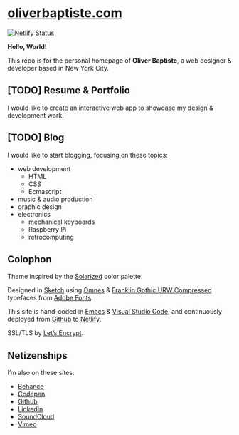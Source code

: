 # [oliverbaptiste.com](https://oliverbaptiste.com)

[![Netlify Status](https://api.netlify.com/api/v1/badges/db422a79-6dad-44bd-bf15-fc6fcb6e3760/deploy-status)](https://app.netlify.com/sites/oliverbaptiste/deploys)

**Hello, World!**

This repo is for the personal homepage of **Oliver Baptiste**, a web designer & developer based in New York City.

## [TODO] Resume & Portfolio

I would like to create an interactive web app to showcase my design & development work.

## [TODO] Blog

I would like to start blogging, focusing on these topics:

- web development
  - HTML
  - CSS
  - Ecmascript
- music & audio production
- graphic design
- electronics
  - mechanical keyboards
  - Raspberry Pi
  - retrocomputing

## Colophon

Theme inspired by the [Solarized](http://ethanschoonover.com/solarized) color palette.

Designed in [Sketch](https://sketchapp.com/) using [Omnes](https://typekit.com/fonts/omnes) &
[Franklin Gothic URW Compressed](https://typekit.com/fonts/franklin-gothic-urw) typefaces
from [Adobe Fonts](https://fonts.adobe.com/).

This site is hand-coded in [Emacs](https://www.gnu.org/software/emacs/)
& [Visual Studio Code](https://code.visualstudio.com/), and continuously deployed
from [Github](https://github.com/oliverbaptiste/oliverbaptiste.com) to [Netlify](https://www.netlify.com/).

SSL/TLS by [Let’s Encrypt](https://letsencrypt.org/).

## Netizenships

I’m also on these sites:

- [Behance](https://www.behance.net/oliverbaptiste)
- [Codepen](https://codepen.io/ogab)
- [Github](https://github.com/oliverbaptiste)
- [LinkedIn](https://www.linkedin.com/in/oliverbaptiste/)
- [SoundCloud](https://soundcloud.com/oliverbaptiste)
- [Vimeo](https://vimeo.com/oliverbaptiste)
